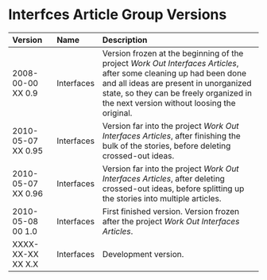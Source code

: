 ﻿Interfces Article Group Versions
================================

|**Version**|**Name**|**Description**|
| :- | :- | :- |
|2008-00-00 XX  0.9|Interfaces|Version frozen at the beginning of the project *Work Out Interfaces Articles*, after some cleaning up had been done and all ideas are present in unorganized state, so they can be freely organized in the next version without loosing the original.|
|2010-05-07 XX  0.95|Interfaces|Version far into the project *Work Out Interfaces Articles*, after finishing the bulk of the stories, before deleting crossed-out ideas.|
|2010-05-07 XX  0.96|Interfaces|Version far into the project *Work Out Interfaces Articles*, after deleting crossed-out ideas, before splitting up the stories into multiple articles.|
|2010-05-08 00  1.0|Interfaces|First finished version. Version frozen after the project *Work Out Interfaces Articles*.|
|XXXX-XX-XX XX  X.X|Interfaces|Development version.|
